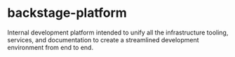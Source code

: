 # backstage-platform
Internal development platform intended to unify all the infrastructure tooling, services, and documentation to create a streamlined development environment from end to end.
